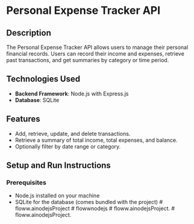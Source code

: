 # Personal Expense Tracker API

## Description
The Personal Expense Tracker API allows users to manage their personal financial records. Users can record their income and expenses, retrieve past transactions, and get summaries by category or time period.

## Technologies Used
- **Backend Framework**: Node.js with Express.js
- **Database**: SQLite

## Features
- Add, retrieve, update, and delete transactions.
- Retrieve a summary of total income, total expenses, and balance.
- Optionally filter by date range or category.

## Setup and Run Instructions

### Prerequisites
- Node.js installed on your machine
- SQLite for the database (comes bundled with the project)
#   f l o w w . a i n o d e j s P r o j e c t  
 #   f l o w w n o d e j s  
 #   f l o w w . a i n o d e j s P r o j e c t .  
 #   f l o w w . a i n o d e j s P r o j e c t .  
 